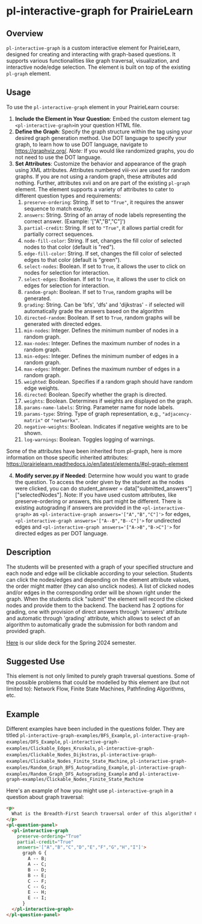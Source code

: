 
# pl-interactive-graph for PrairieLearn

## Overview
`pl-interactive-graph` is a custom interactive element for PrairieLearn, designed for creating and interacting with graph-based questions. It supports various functionalities like graph traversal, visualization, and interactive node/edge selection. The element is built on top of the existing `pl-graph` element.

## Usage
To use the `pl-interactive-graph` element in your PrairieLearn course:

1. **Include the Element in Your Question**: Embed the custom element tag `<pl-interactive-graph>`in your question HTML file.
2. **Define the Graph**: Specify the graph structure within the tag using your desired graph generation method. Use DOT language to specify your graph, to learn how to use DOT language, navigate to https://graphviz.org/. *Note:* If you would like randomized graphs, you do not need to use the DOT language.
3. **Set Attributes**: Customize the behavior and appearance of the graph using XML attributes. Attributes numbered viii-xvi are used for random graphs. If you are not using a random graph, these attributes add nothing. Further, attributes xvii and on are part of the existing `pl-graph` element. The element supports a variety of attributes to cater to different question types and requirements: 
    1. `preserve-ordering`: String. If set to `"True"`, it requires the answer sequence to match exactly.
    2. `answers`: String. String of an array of node labels representing the correct answer. (Example: '["A","B","C"]')
    3. `partial-credit`: String. If set to `"True"`, it allows partial credit for partially correct sequences.
    4. `node-fill-color`: String. If set, changes the fill color of selected nodes to that color (default is "red").
    5. `edge-fill-color`: String. If set, changes the fill color of selected edges to that color (default is "green").
    6. `select-nodes`: Boolean. If set to `True`, it allows the user to click on nodes for selection for interaction.
    7. `select-edges`: Boolean. If set to `True`, it allows the user to click on edges for selection for interaction. 
    8. `random-graph`: Boolean. If set to `True`, random graphs will be generated.
    9. `grading`: String. Can be 'bfs', 'dfs' and 'dijkstras' - if selected will automatically grade the answers based on the algorithm
    10. `directed-random`: Boolean. If set to `True`, random graphs will be generated with directed edges.
    11. `min-nodes`: Integer. Defines the minimum number of nodes in a random graph.
    12. `max-nodes`: Integer. Defines the maximum number of nodes in a random graph.
    13. `min-edges`: Integer. Defines the minimum number of edges in a random graph.
    14. `max-edges`: Integer. Defines the maximum number of edges in a random graph.
    15. `weighted`: Boolean. Specifies if a random graph should have random edge weights.
    16. `directed`: Boolean. Specify whether the graph is directed. 
    17. `weights`: Boolean. Determines if weights are displayed on the graph.
    18. `params-name-labels`: String. Parameter name for node labels.
    19. `params-type`: String. Type of graph representation, e.g., `"adjacency-matrix"` or `"networkx"`.
    20. `negative-weights`: Boolean. Indicates if negative weights are to be shown.
    21. `log-warnings`: Boolean. Toggles logging of warnings.
        
Some of the attributes have been inherited from pl-graph, here is more information on those specific inherited attributes: https://prairielearn.readthedocs.io/en/latest/elements/#pl-graph-element

4. **Modify server.py if Needed**: Determine how would you want to grade the question. To access the order given by the student as the nodes were clicked, you can do student_answer = data["submitted_answers"]["selectedNodes"]. Note: If you have used custom attributes, like preserve-ordering or answers, this part might be different. There is existing autograding if answers are provided in the `<pl-interactive-graph>` as `<pl-interactive-graph answers='["A","B","C"]'>` for edges, `<pl-interactive-graph answers='["A--B","B--C"]'>` for undirected edges and `<pl-interactive-graph answers='["A->B","B->C"]'>` for directed edges as per DOT language. 


## Description
The students will be presented with a graph of your specified structure and each node and edge will be clickable according to your selection. Students can click the nodes/edges and depending on the element attribute values, the order might matter (they can also unclick nodes). A list of clicked nodes and/or edges in the corresponding order will be shown right under the graph. When the students click "submit" the element will record the clicked nodes and provide them to the backend. The backend has 2 options for grading, one with provision of direct answers through 'answers' attribute and automatic through 'grading' attribute, which allows to select of an algorithm to automatically grade the submission for both random and provided graph. 

[Here](https://docs.google.com/presentation/d/1Dr3IpX5KgqjYPDt15EAJK48x462bg-Tt8RRgpj-p_MM/edit?usp=sharing) is our slide deck for the Spring 2024 semester.

## Suggested Use
This element is not only limited to purely graph traversal questions. Some of the possible problems that could be modelled by this element are (but not limited to): Network Flow, Finite State Machines, Pathfinding Algorithms, etc. 

## Example
Different examples have been included in the questions folder. They are titled `pl-interactive-graph-examples/BFS_Example`, `pl-interactive-graph-examples/DFS_Example`, `pl-interactive-graph-examples/Clickable_Edges_Kruskals`, `pl-interactive-graph-examples/Clickable_Nodes_Dijkstras`, `pl-interactive-graph-examples/Clickable_Nodes_Finite_State_Machine`,  `pl-interactive-graph-examples/Random_Graph_BFS_Autograding_Example`, `pl-interactive-graph-examples/Random_Graph_DFS_Autograding_Example` and `pl-interactive-graph-examples/Clickable_Nodes_Finite_State_Machine`

Here's an example of how you might use `pl-interactive-graph` in a question about graph traversal:

```html
<p>
  What is the Breadth-First Search traversal order of this algorithm? Click the nodes in the order they are selected and click submit.
</p>
<pl-question-panel>
  <pl-interactive-graph 
    preserve-ordering="True" 
    partial-credit="True" 
    answers='["A","B","C","D","E","F","G","H","I"]'>
      graph G {
        A -- B;
        A -- C;
        B -- D;
        B -- E;
        C -- F;
        C -- G;
        E -- H;
        E -- I;
      }
  </pl-interactive-graph>
</pl-question-panel>

